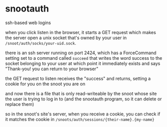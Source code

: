# snootauth

ssh-based web logins


when you click listen in the browser,
it starts a GET request which makes the server open 
a unix socket that's owned by your user in `/snoot/auth/socks/your-uid.sock`.

there is an ssh server running on port 2424, 
which has a ForceCommand setting set to a command called `succeed` 
that writes the word success to the socket belonging to your user
at which point it immediately exists and says "Thank-you! you can 
return to your browser"

the GET request to listen receives the "success" and returns, 
setting a cookie for you on the snoot you are on

and now there is a file that is only read-writeable 
by the snoot whose site the user is trying to log in to
(and the snootauth program, so it can delete or replace them)


so in the snoot's site's server, when you receive a cookie, 
you can check if it matches the cookie in `/snoots/auth/sessions/{their-name}.{my-name}`